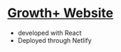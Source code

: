 # [Growth+ Website](https://65ca6f68ad3add2ad6fbe74d--silver-empanada-1e0a5a.netlify.app)

- developed with React
- Deployed through Netlify 
